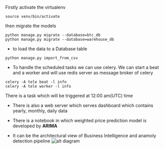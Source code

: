 Firstly activate the virtualenv
```
source venv/bin/activate
```
then migrate the models
```
python manage.py migrate --database=btc_db
python manage.py migrate --database=warehouse_db
```
- to load the data to a Database table
```
python manage.py import_from_csv
```
- To handle the scheduled tasks we can use celery. We can start a beat and a worker and will use redis server as message broker of celery
```
celery -A tele beat -l info
celery -A tele worker -l info
```
There is a task which will be triggered at 12:00 am(UTC) time

- There is also a web server which serves dashboard which contains yearly, monthly, daily data

- There is a notebook in which weighted price prediction model is developed by **ARIMA**

- It can be the architectural view of Business Intelligence and anamoly detection pipeline
  ![alt diagram](https://drive.google.com/file/d/1dq5JOFulKN58hTOHr1PZFZ0yJTaC46Ki/view?usp=sharing)
 